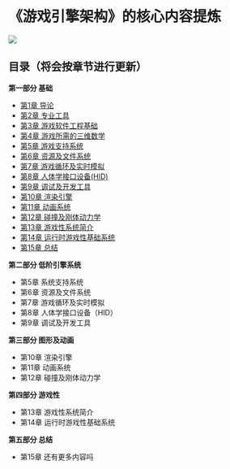 # 《游戏引擎架构》的核心内容提炼

![](https://github.com/hahahuahai/GameEngineArchitectureCoreContent/blob/master/media/Cover.jpg)

## 目录（将会按章节进行更新）

**第一部分  基础**

* [第1章  导论](https://github.com/hahahuahai/GameEngineArchitectureCoreContent/blob/master/CoreContent/ChapterOne.md)
* [第2章 专业工具](https://github.com/hahahuahai/GameEngineArchitectureCoreContent/blob/master/CoreContent/ChapterTwo.md)
* [第3章 游戏软件工程基础](https://github.com/hahahuahai/GameEngineArchitectureCoreContent/blob/master/CoreContent/ChapterThree.md)
* [第4章 游戏所需的三维数学](https://github.com/hahahuahai/GameEngineArchitectureCoreContent/blob/master/CoreContent/ChapterFour.md)
* [第5章 游戏支持系统](https://github.com/hahahuahai/GameEngineArchitectureCoreContent/blob/master/CoreContent/ChapterFive.md)
* [第6章 资源及文件系统](https://github.com/hahahuahai/GameEngineArchitectureCoreContent/blob/master/CoreContent/ChapterSix.md)
* [第7章 游戏循环及实时模拟](https://github.com/hahahuahai/GameEngineArchitectureCoreContent/blob/master/CoreContent/ChapterSeven.md)
* [第8章 人体学接口设备(HID)](https://github.com/hahahuahai/GameEngineArchitectureCoreContent/blob/master/CoreContent/ChapterEight.md)
* [第9章 调试及开发工具](https://github.com/hahahuahai/GameEngineArchitectureCoreContent/blob/master/CoreContent/ChapterNine.md)
* [第10章 渲染引擎](https://github.com/hahahuahai/GameEngineArchitectureCoreContent/blob/master/CoreContent/ChapterTen.md)
* [第11章 动画系统](https://github.com/hahahuahai/GameEngineArchitectureCoreContent/blob/master/CoreContent/ChapterEleven.md)
* [第12章 碰撞及刚体动力学](https://github.com/hahahuahai/GameEngineArchitectureCoreContent/blob/master/CoreContent/ChapterTwelve.md)
* [第13章 游戏性系统简介](https://github.com/hahahuahai/GameEngineArchitectureCoreContent/blob/master/CoreContent/ChapterThirteen.md)
* [第14章 运行时游戏性基础系统](https://github.com/hahahuahai/GameEngineArchitectureCoreContent/blob/master/CoreContent/ChapterFourteen.md)
* [第15章 总结](https://github.com/hahahuahai/GameEngineArchitectureCoreContent/blob/master/CoreContent/ChapterFifteen.md)


**第二部分  低阶引擎系统**

* 第5章 系统支持系统
* 第6章 资源及文件系统
* 第7章 游戏循环及实时模拟
* 第8章 人体学接口设备（HID）
* 第9章 调试及开发工具

**第三部分  图形及动画**

* 第10章 渲染引擎
* 第11章 动画系统
* 第12章 碰撞及刚体动力学

**第四部分  游戏性**

* 第13章 游戏性系统简介
* 第14章 运行时游戏性基础系统

**第五部分  总结**

* 第15章 还有更多内容吗





